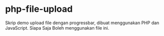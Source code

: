 # php-file-upload
Skrip demo upload file dengan progressbar, dibuat menggunakan PHP dan JavaScript. Siapa Saja Boleh menggunakan file ini.
